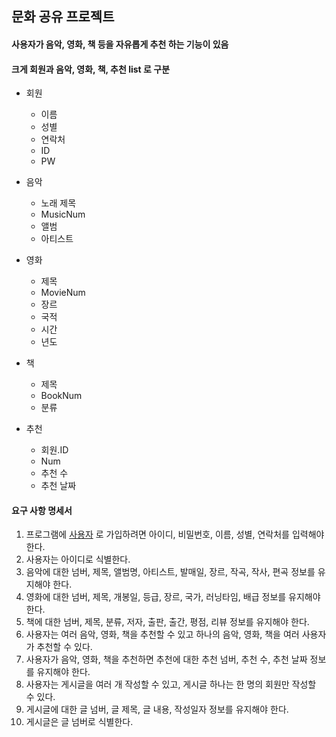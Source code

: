 ## 문화 공유 프로젝트

#### 사용자가 음악, 영화, 책 등을 자유롭게 추천 하는 기능이 있음
#### 크게 회원과 음악, 영화, 책, 추천 list 로 구분

* 회원
   - 이름
   - 성별
   - 연락처
   - ID
   - PW

* 음악 
   - 노래 제목
   - MusicNum
   - 앨범
   - 아티스트

* 영화 
   - 제목
   - MovieNum
   - 장르
   - 국적
   - 시간
   - 년도

* 책 
   - 제목
   - BookNum
   - 분류

* 추천
   - 회원.ID
   - Num
   - 추천 수
   - 추천 날짜


#### 요구 사항 명세서

1.	프로그램에 <u>사용자</u> 로 가입하려면 아이디, 비밀번호, 이름, 성별, 연락처를 입력해야 한다.
1.	사용자는 아이디로 식별한다.
1.	음악에 대한 넘버, 제목, 앨범명, 아티스트, 발매일, 장르, 작곡, 작사, 편곡 정보를 유지해야 한다.
1.	영화에 대한 넘버, 제목, 개봉일, 등급, 장르, 국가, 러닝타임, 배급 정보를 유지해야 한다.
1.	책에 대한 넘버, 제목, 분류, 저자, 출판, 출간, 평점, 리뷰 정보를 유지해야 한다.
1.	사용자는 여러 음악, 영화, 책을 추천할 수 있고 하나의 음악, 영화, 책을 여러 사용자가 추천할 수 있다. 
1.	사용자가 음악, 영화, 책을 추천하면 추천에 대한 추천 넘버, 추천 수, 추천 날짜 정보를 유지해야 한다.
1.	사용자는 게시글을 여러 개 작성할 수 있고, 게시글 하나는 한 명의 회원만 작성할 수 있다.
1.	게시글에 대한 글 넘버, 글 제목, 글 내용, 작성일자 정보를 유지해야 한다.
1.	게시글은 글 넘버로 식별한다.


